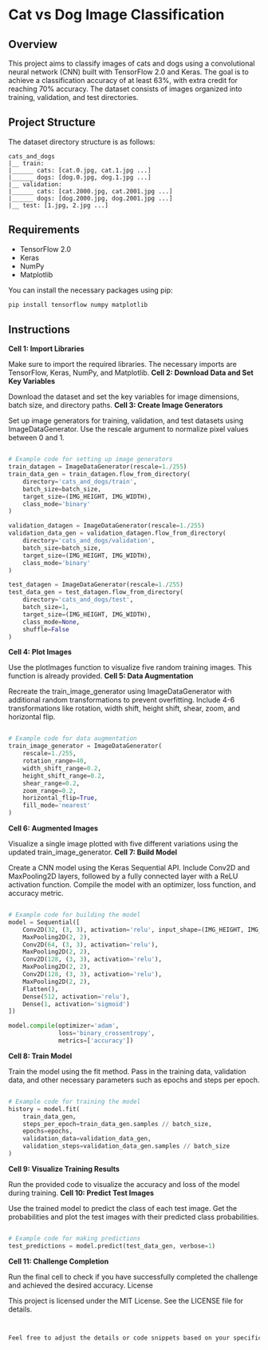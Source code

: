 # Cat vs Dog Image Classification

## Overview

This project aims to classify images of cats and dogs using a convolutional neural network (CNN) built with TensorFlow 2.0 and Keras. The goal is to achieve a classification accuracy of at least 63%, with extra credit for reaching 70% accuracy. The dataset consists of images organized into training, validation, and test directories.

## Project Structure

The dataset directory structure is as follows:
```
cats_and_dogs
|__ train:
|______ cats: [cat.0.jpg, cat.1.jpg ...]
|______ dogs: [dog.0.jpg, dog.1.jpg ...]
|__ validation:
|______ cats: [cat.2000.jpg, cat.2001.jpg ...]
|______ dogs: [dog.2000.jpg, dog.2001.jpg ...]
|__ test: [1.jpg, 2.jpg ...]
```

## Requirements

- TensorFlow 2.0
- Keras
- NumPy
- Matplotlib

You can install the necessary packages using pip:

```bash
pip install tensorflow numpy matplotlib
```
## Instructions
**Cell 1: Import Libraries**

Make sure to import the required libraries. The necessary imports are TensorFlow, Keras, NumPy, and Matplotlib.
**Cell 2: Download Data and Set Key Variables**

Download the dataset and set the key variables for image dimensions, batch size, and directory paths.
**Cell 3: Create Image Generators**

Set up image generators for training, validation, and test datasets using ImageDataGenerator. Use the rescale argument to normalize pixel values between 0 and 1.

```python

# Example code for setting up image generators
train_datagen = ImageDataGenerator(rescale=1./255)
train_data_gen = train_datagen.flow_from_directory(
    directory='cats_and_dogs/train',
    batch_size=batch_size,
    target_size=(IMG_HEIGHT, IMG_WIDTH),
    class_mode='binary'
)

validation_datagen = ImageDataGenerator(rescale=1./255)
validation_data_gen = validation_datagen.flow_from_directory(
    directory='cats_and_dogs/validation',
    batch_size=batch_size,
    target_size=(IMG_HEIGHT, IMG_WIDTH),
    class_mode='binary'
)

test_datagen = ImageDataGenerator(rescale=1./255)
test_data_gen = test_datagen.flow_from_directory(
    directory='cats_and_dogs/test',
    batch_size=1,
    target_size=(IMG_HEIGHT, IMG_WIDTH),
    class_mode=None,
    shuffle=False
)
```
**Cell 4: Plot Images**

Use the plotImages function to visualize five random training images. This function is already provided.
**Cell 5: Data Augmentation**

Recreate the train_image_generator using ImageDataGenerator with additional random transformations to prevent overfitting. Include 4-6 transformations like rotation, width shift, height shift, shear, zoom, and horizontal flip.

```python

# Example code for data augmentation
train_image_generator = ImageDataGenerator(
    rescale=1./255,
    rotation_range=40,
    width_shift_range=0.2,
    height_shift_range=0.2,
    shear_range=0.2,
    zoom_range=0.2,
    horizontal_flip=True,
    fill_mode='nearest'
)
```
**Cell 6: Augmented Images**

Visualize a single image plotted with five different variations using the updated train_image_generator.
**Cell 7: Build Model**

Create a CNN model using the Keras Sequential API. Include Conv2D and MaxPooling2D layers, followed by a fully connected layer with a ReLU activation function. Compile the model with an optimizer, loss function, and accuracy metric.

```python

# Example code for building the model
model = Sequential([
    Conv2D(32, (3, 3), activation='relu', input_shape=(IMG_HEIGHT, IMG_WIDTH, 3)),
    MaxPooling2D(2, 2),
    Conv2D(64, (3, 3), activation='relu'),
    MaxPooling2D(2, 2),
    Conv2D(128, (3, 3), activation='relu'),
    MaxPooling2D(2, 2),
    Conv2D(128, (3, 3), activation='relu'),
    MaxPooling2D(2, 2),
    Flatten(),
    Dense(512, activation='relu'),
    Dense(1, activation='sigmoid')
])

model.compile(optimizer='adam',
              loss='binary_crossentropy',
              metrics=['accuracy'])
```
**Cell 8: Train Model**

Train the model using the fit method. Pass in the training data, validation data, and other necessary parameters such as epochs and steps per epoch.

```python

# Example code for training the model
history = model.fit(
    train_data_gen,
    steps_per_epoch=train_data_gen.samples // batch_size,
    epochs=epochs,
    validation_data=validation_data_gen,
    validation_steps=validation_data_gen.samples // batch_size
)
```
**Cell 9: Visualize Training Results**

Run the provided code to visualize the accuracy and loss of the model during training.
**Cell 10: Predict Test Images**

Use the trained model to predict the class of each test image. Get the probabilities and plot the test images with their predicted class probabilities.

```python

# Example code for making predictions
test_predictions = model.predict(test_data_gen, verbose=1)
```
**Cell 11: Challenge Completion**

Run the final cell to check if you have successfully completed the challenge and achieved the desired accuracy.
License

This project is licensed under the MIT License. See the LICENSE file for details.

```css


Feel free to adjust the details or code snippets based on your specific implementation!
